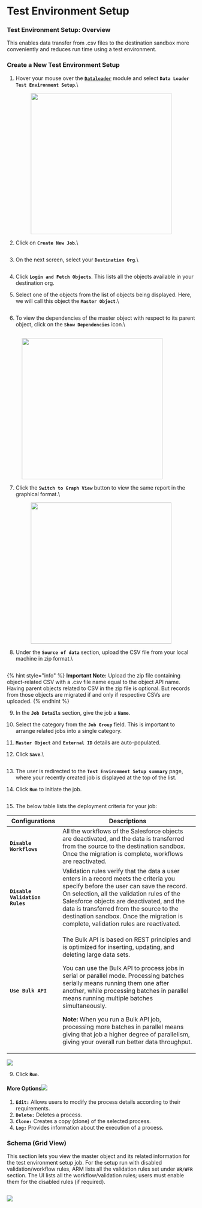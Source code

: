 # Test Environment Setup

### Test Environment Setup: Overview <a href="#test-environment-setup-overview" id="test-environment-setup-overview"></a>

This enables data transfer from .csv files to the destination sandbox more conveniently and reduces run time using a test environment.

### Create a New Test Environment Setup <a href="#create-a-new-test-environment-setup" id="create-a-new-test-environment-setup"></a>

1.  Hover your mouse over the [**`Dataloader`**](./) module and select **`Data Loader Test Environment Setup`**.\


    <figure><img src="https://cdn.document360.io/8711f4e7-c040-4616-aac9-d947f87e4619/Images/Documentation/image-1656498200051.png" alt="" width="375"><figcaption></figcaption></figure>
2.  Click on **`Create New Job`**.\


    <figure><img src="https://cdn.document360.io/8711f4e7-c040-4616-aac9-d947f87e4619/Images/Documentation/image-1656498466738.png" alt=""><figcaption></figcaption></figure>
3.  On the next screen, select your **`Destination Org`**.\


    <figure><img src="https://cdn.document360.io/8711f4e7-c040-4616-aac9-d947f87e4619/Images/Documentation/image-1656498964267.png" alt=""><figcaption></figcaption></figure>
4. Click **`Login and Fetch Objects`**. This lists all the objects available in your destination org.
5.  Select one of the objects from the list of objects being displayed. Here, we will call this object the **`Master Object`**.\


    <figure><img src="https://cdn.document360.io/8711f4e7-c040-4616-aac9-d947f87e4619/Images/Documentation/image-1656499219859.png" alt=""><figcaption></figcaption></figure>
6.  To view the dependencies of the master object with respect to its parent object, click on the **`Show Dependencies`** icon.\


    <figure><img src="https://cdn.document360.io/8711f4e7-c040-4616-aac9-d947f87e4619/Images/Documentation/image-1656499513613.png" alt=""><figcaption></figcaption></figure>

<figure><img src="https://cdn.document360.io/8711f4e7-c040-4616-aac9-d947f87e4619/Images/Documentation/image-1656499789815.png" alt="" width="375"><figcaption></figcaption></figure>

7.  Click the **`Switch to Graph View`** button to view the same report in the graphical format.\


    <figure><img src="https://cdn.document360.io/8711f4e7-c040-4616-aac9-d947f87e4619/Images/Documentation/image-1656500367037.png" alt="" width="375"><figcaption></figcaption></figure>
8.  Under the **`Source of data`** section, upload the CSV file from your local machine in zip format.\


    <figure><img src="https://cdn.document360.io/8711f4e7-c040-4616-aac9-d947f87e4619/Images/Documentation/image-1656502853137.png" alt=""><figcaption></figcaption></figure>

{% hint style="info" %}
**Important Note:** Upload the zip file containing object-related CSV with a .csv file name equal to the object API name. Having parent objects related to CSV in the zip file is optional. But records from those objects are migrated if and only if respective CSVs are uploaded.
{% endhint %}

9. In the **`Job Details`** section, give the job a **`Name`**.
10. Select the category from the **`Job Group`** field. This is important to arrange related jobs into a single category.
11. **`Master Object`** and **`External ID`** details are auto-populated.
12. Click **`Save`**.\


    <figure><img src="https://cdn.document360.io/8711f4e7-c040-4616-aac9-d947f87e4619/Images/Documentation/image-1656503041839.png" alt=""><figcaption></figcaption></figure>
13. The user is redirected to the **`Test Environment Setup summary`** page, where your recently created job is displayed at the top of the list.
14. Click **`Run`** to initiate the job.

<figure><img src="https://cdn.document360.io/8711f4e7-c040-4616-aac9-d947f87e4619/Images/Documentation/image-1623865218893.png" alt=""><figcaption></figcaption></figure>

15. The below table lists the deployment criteria for your job:

| Configurations                 | Descriptions                                                                                                                                                                                                                                                                                                                                                                                                                                                                                                                                                 |
| ------------------------------ | ------------------------------------------------------------------------------------------------------------------------------------------------------------------------------------------------------------------------------------------------------------------------------------------------------------------------------------------------------------------------------------------------------------------------------------------------------------------------------------------------------------------------------------------------------------ |
| **`Disable Workflows`**        | All the workflows of the Salesforce objects are deactivated, and the data is transferred from the source to the destination sandbox. Once the migration is complete, workflows are reactivated.                                                                                                                                                                                                                                                                                                                                                              |
| **`Disable Validation Rules`** | Validation rules verify that the data a user enters in a record meets the criteria you specify before the user can save the record. On selection, all the validation rules of the Salesforce objects are deactivated, and the data is transferred from the source to the destination sandbox. Once the migration is complete, validation rules are reactivated.                                                                                                                                                                                              |
| **`Use Bulk API`**             | <p>The Bulk API is based on REST principles and is optimized for inserting, updating, and deleting large data sets.</p><p>You can use the Bulk API to process jobs in serial or parallel mode. Processing batches serially means running them one after another, while processing batches in parallel means running multiple batches simultaneously.</p><p><strong>Note:</strong> When you run a Bulk API job, processing more batches in parallel means giving that job a higher degree of parallelism, giving your overall run better data throughput.</p> |

![](https://cdn.document360.io/8711f4e7-c040-4616-aac9-d947f87e4619/Images/Documentation/image-1656503628599.png)

9. Click **`Run`**.

#### More Options![](https://cdn.document360.io/8711f4e7-c040-4616-aac9-d947f87e4619/Images/Documentation/image-1623867523195.png) <a href="#more-options" id="more-options"></a>

1. **`Edit:`** Allows users to modify the process details according to their requirements.
2. **`Delete:`** Deletes a process.
3. **`Clone:`** Creates a copy (clone) of the selected process.
4. **`Log:`** Provides information about the execution of a process.

### Schema (Grid View) <a href="#schema-grid-view" id="schema-grid-view"></a>

This section lets you view the master object and its related information for the test environment setup job. For the setup run with disabled validation/workflow rules, ARM lists all the validation rules set under **`VR/WFR`** section. The UI lists all the workflow/validation rules; users must enable them for the disabled rules (if required).

<figure><img src="https://cdn.document360.io/8711f4e7-c040-4616-aac9-d947f87e4619/Images/Documentation/image-1623867419119.png" alt=""><figcaption></figcaption></figure>

![](https://cdn.document360.io/8711f4e7-c040-4616-aac9-d947f87e4619/Images/Documentation/image-1623867435606.png)
